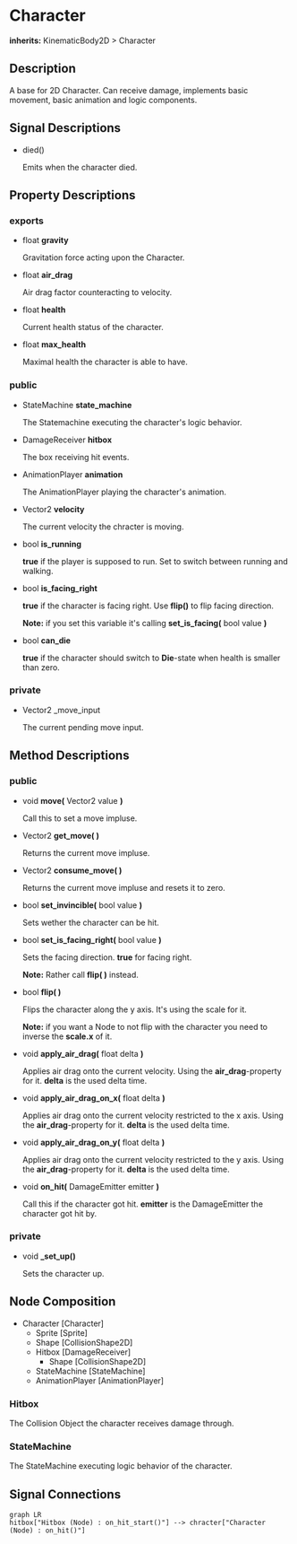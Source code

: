 # Character

**inherits:** KinematicBody2D > Character

## Description

A base for 2D Character. Can receive damage, implements basic movement, basic animation and logic components.

## Signal Descriptions

- died()

  Emits when the character died.

## Property Descriptions

### exports

- float **gravity**

  Gravitation force acting upon the Character.

- float **air_drag**

  Air drag factor counteracting to velocity.

- float **health**

  Current health status of the character.

- float **max_health**

  Maximal health the character is able to have.

### public

- StateMachine **state_machine**

  The Statemachine executing the character's logic behavior.

- DamageReceiver **hitbox**

  The box receiving hit events.

- AnimationPlayer **animation**

  The AnimationPlayer playing the character's animation.

- Vector2 **velocity**

  The current velocity the chracter is moving.

- bool **is_running**

  **true** if the player is supposed to run. Set to switch between running and walking.

- bool **is_facing_right**

  **true** if the character is facing right. Use **flip()** to flip facing direction. 
  
  **Note:** if you set this variable it's calling **set_is_facing(** bool value **)**

- bool **can_die**

  **true** if the character should switch to **Die**-state when health is smaller than zero.

### private

- Vector2 _move_input

  The current pending move input.


## Method Descriptions

### public

- void **move(** Vector2 value **)**
  
  Call this to set a move impluse.


- Vector2 **get_move( )**

  Returns the current move impluse.

- Vector2 **consume_move( )**

  Returns the current move impluse and resets it to zero.

- bool **set_invincible(** bool value **)**

  Sets wether the character can be hit.

- bool **set_is_facing_right(** bool value **)**

  Sets the facing direction. **true** for facing right. 

  **Note:** Rather call **flip( )** instead.

- bool **flip( )**

  Flips the character along the y axis. It's using the scale for it.

  **Note:** if you want a Node to not flip with the character you need to inverse the **scale.x** of it.

- void **apply_air_drag(** float delta **)**

  Applies air drag onto the current velocity. Using the **air_drag**-property for it. **delta** is the used delta time. 

- void **apply_air_drag_on_x(** float delta **)**

  Applies air drag onto the current velocity restricted to the x axis. Using the **air_drag**-property for it. **delta** is the used delta time. 

- void **apply_air_drag_on_y(** float delta **)**

  Applies air drag onto the current velocity restricted to the y axis. Using the **air_drag**-property for it. **delta** is the used delta time. 

- void **on_hit(** DamageEmitter emitter **)**

  Call this if the character got hit. **emitter** is the DamageEmitter the character got hit by.

### private

- void **_set_up()**

  Sets the character up.

## Node Composition

  - Character [Character]
    - Sprite [Sprite]
    - Shape [CollisionShape2D]
    - Hitbox [DamageReceiver]
      - Shape [CollisionShape2D]
    - StateMachine [StateMachine]
    - AnimationPlayer [AnimationPlayer]

  ### Hitbox

  The Collision Object the character receives damage through.

  ### StateMachine

  The StateMachine executing logic behavior of the character.

## Signal Connections

 ```mermaid
 graph LR
hitbox["Hitbox (Node) : on_hit_start()"] --> chracter["Character (Node) : on_hit()"]
```